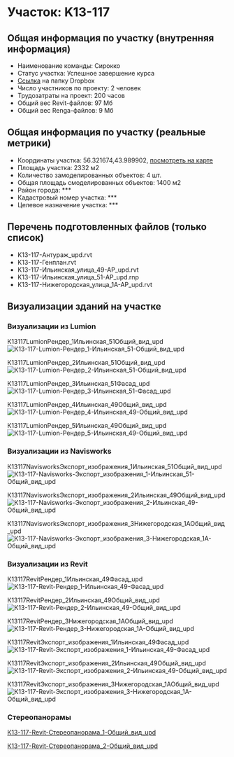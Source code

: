 # Участок: K13-117
## Общая информация по участку (внутренняя информация)
+ Наименование команды: Сирокко
+ Статус участка: Успешное завершение курса
+ [Ссылка](https://www.dropbox.com/sh/wvvgv1nw1iqred9/AADZVflAHRCXj2LM0keY5lSBa/K13_117?dl=0) на папку Dropbox
+ Число участников по проекту: 2 человек
+ Трудозатраты на проект: 200 часов
+ Общий вес Revit-файлов: 97 Мб
+ Общий вес Renga-файлов: 9 Мб
## Общая информация по участку (реальные метрики)
+ Координаты участка: 56.321674,43.989902, [посмотреть на карте](yandex.ru/maps/47/nizhny-novgorod/?ll=56.321674%2C43.989902&z=19)
+ Площадь участка: 2332 м2
+ Количество замоделированных объектов: 4 шт.
+ Общая площадь смоделированных объектов: 1400 м2
+ Район города: *** 
+ Кадастровый номер участка: *** 
+ Целевое назначение участка: *** 
## Перечень подготовленных файлов (только список)
+ K13-117-Антураж_upd.rvt
+ K13-117-Генплан.rvt
+ K13-117-Ильинская_улица_49-АР_upd.rvt
+ K13-117-Ильинская_улица_51-АР_upd.rnp
+ K13-117-Нижегородская_улица_1А-АР_upd.rvt
## Визуализации зданий на участке
### Визуализации из Lumion
К13117LumionРендер_1Ильинская_51Общий_вид_upd
![К13-117-Lumion-Рендер_1-Ильинская_51-Общий_вид_upd](/Images/K13_117/К13-117-Lumion-Рендер_1-Ильинская_51-Общий_вид_upd_Compressed.jpg)

К13117LumionРендер_2Ильинская_51Общий_вид_upd
![К13-117-Lumion-Рендер_2-Ильинская_51-Общий_вид_upd](/Images/K13_117/К13-117-Lumion-Рендер_2-Ильинская_51-Общий_вид_upd_Compressed.jpg)

К13117LumionРендер_3Ильинская_51Фасад_upd
![К13-117-Lumion-Рендер_3-Ильинская_51-Фасад_upd](/Images/K13_117/К13-117-Lumion-Рендер_3-Ильинская_51-Фасад_upd_Compressed.jpg)

К13117LumionРендер_4Ильинская_49Общий_вид_upd
![К13-117-Lumion-Рендер_4-Ильинская_49-Общий_вид_upd](/Images/K13_117/К13-117-Lumion-Рендер_4-Ильинская_49-Общий_вид_upd_Compressed.jpg)

К13117LumionРендер_5Ильинская_49Общий_вид_upd
![К13-117-Lumion-Рендер_5-Ильинская_49-Общий_вид_upd](/Images/K13_117/К13-117-Lumion-Рендер_5-Ильинская_49-Общий_вид_upd_Compressed.jpg)

### Визуализации из Navisworks
К13117NavisworksЭкспорт_изображения_1Ильинская_51Общий_вид_upd
![К13-117-Navisworks-Экспорт_изображения_1-Ильинская_51-Общий_вид_upd](/Images/K13_117/К13-117-Navisworks-Экспорт_изображения_1-Ильинская_51-Общий_вид_upd_Compressed.jpg)

К13117NavisworksЭкспорт_изображения_2Ильинская_49Общий_вид_upd
![К13-117-Navisworks-Экспорт_изображения_2-Ильинская_49-Общий_вид_upd](/Images/K13_117/К13-117-Navisworks-Экспорт_изображения_2-Ильинская_49-Общий_вид_upd_Compressed.jpg)

К13117NavisworksЭкспорт_изображения_3Нижегородская_1АОбщий_вид_upd
![К13-117-Navisworks-Экспорт_изображения_3-Нижегородская_1А-Общий_вид_upd](/Images/K13_117/К13-117-Navisworks-Экспорт_изображения_3-Нижегородская_1А-Общий_вид_upd_Compressed.jpg)

### Визуализации из Revit
К13117RevitРендер_1Ильинская_49Фасад_upd
![К13-117-Revit-Рендер_1-Ильинская_49-Фасад_upd](/Images/K13_117/К13-117-Revit-Рендер_1-Ильинская_49-Фасад_upd_Compressed.jpg)

К13117RevitРендер_2Ильинская_49Общий_вид_upd
![К13-117-Revit-Рендер_2-Ильинская_49-Общий_вид_upd](/Images/K13_117/К13-117-Revit-Рендер_2-Ильинская_49-Общий_вид_upd_Compressed.jpg)

К13117RevitРендер_3Нижегородская_1АОбщий_вид_upd
![К13-117-Revit-Рендер_3-Нижегородская_1А-Общий_вид_upd](/Images/K13_117/К13-117-Revit-Рендер_3-Нижегородская_1А-Общий_вид_upd_Compressed.jpg)

К13117RevitЭкспорт_изображения_1Ильинская_49Фасад_upd
![К13-117-Revit-Экспорт_изображения_1-Ильинская_49-Фасад_upd](/Images/K13_117/К13-117-Revit-Экспорт_изображения_1-Ильинская_49-Фасад_upd_Compressed.jpg)

К13117RevitЭкспорт_изображения_2Ильинская_49Общий_вид_upd
![К13-117-Revit-Экспорт_изображения_2-Ильинская_49-Общий_вид_upd](/Images/K13_117/К13-117-Revit-Экспорт_изображения_2-Ильинская_49-Общий_вид_upd_Compressed.jpg)

К13117RevitЭкспорт_изображения_3Нижегородская_1АОбщий_вид_upd
![К13-117-Revit-Экспорт_изображения_3-Нижегородская_1А-Общий_вид_upd](/Images/K13_117/К13-117-Revit-Экспорт_изображения_3-Нижегородская_1А-Общий_вид_upd_Compressed.jpg)

### Стереопанорамы
[К13-117-Revit-Стереопанорама_1-Общий_вид_upd](https://pano.autodesk.com/pano.html?url=jpgs/0153f611-af37-4932-a9d3-4ae60dc1402c&version=2)

[К13-117-Revit-Стереопанорама_2-Общий_вид_upd](https://pano.autodesk.com/pano.html?url=jpgs/abd755c9-b56c-4fcb-84b9-3875d82ed58e&version=2)

